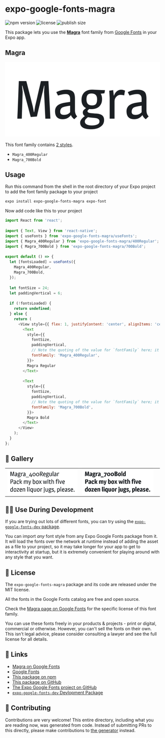 # expo-google-fonts-magra

![npm version](https://flat.badgen.net/npm/v/expo-google-fonts-magra)
![license](https://flat.badgen.net/github/license/expo/google-fonts)
![publish size](https://flat.badgen.net/packagephobia/install/expo-google-fonts-magra)

This package lets you use the [**Magra**](https://fonts.google.com/specimen/Magra) font family from [Google Fonts](https://fonts.google.com/) in your Expo app.

## Magra

![Magra](./font-family.png)

This font family contains [2 styles](#-gallery).

- `Magra_400Regular`
- `Magra_700Bold`

## Usage

Run this command from the shell in the root directory of your Expo project to add the font family package to your project
```sh
expo install expo-google-fonts-magra expo-font
```

Now add code like this to your project
```js
import React from 'react';

import { Text, View } from 'react-native';
import { useFonts } from 'expo-google-fonts-magra/useFonts';
import { Magra_400Regular } from 'expo-google-fonts-magra/400Regular';
import { Magra_700Bold } from 'expo-google-fonts-magra/700Bold';

export default () => {
  let [fontsLoaded] = useFonts({
    Magra_400Regular,
    Magra_700Bold,
  });

  let fontSize = 24;
  let paddingVertical = 6;

  if (!fontsLoaded) {
    return undefined;
  } else {
    return (
      <View style={{ flex: 1, justifyContent: 'center', alignItems: 'center' }}>
        <Text
          style={{
            fontSize,
            paddingVertical,
            // Note the quoting of the value for `fontFamily` here; it expects a string!
            fontFamily: 'Magra_400Regular',
          }}>
          Magra Regular
        </Text>

        <Text
          style={{
            fontSize,
            paddingVertical,
            // Note the quoting of the value for `fontFamily` here; it expects a string!
            fontFamily: 'Magra_700Bold',
          }}>
          Magra Bold
        </Text>
      </View>
    );
  }
};

```

## 🔡 Gallery


||||
|-|-|-|
|![Magra_400Regular](.//400Regular/Magra_400Regular.ttf.png)|![Magra_700Bold](.//700Bold/Magra_700Bold.ttf.png)|||


## 👩‍💻 Use During Development

If you are trying out lots of different fonts, you can try using the [`expo-google-fonts-dev` package](https://github.com/freeboub/google-fonts/tree/master/font-packages/dev#readme).

You can import *any* font style from any Expo Google Fonts package from it. It will load the fonts
over the network at runtime instead of adding the asset as a file to your project, so it may take longer
for your app to get to interactivity at startup, but it is extremely convenient
for playing around with any style that you want.

## 📖 License

The `expo-google-fonts-magra` package and its code are released under the MIT license.

All the fonts in the Google Fonts catalog are free and open source.

Check the [Magra page on Google Fonts](https://fonts.google.com/specimen/Magra) for the specific license of this font family.

You can use these fonts freely in your products & projects - print or digital, commercial or otherwise. However, you can't sell the fonts on their own. This isn't legal advice, please consider consulting a lawyer and see the full license for all details.

## 🔗 Links

- [Magra on Google Fonts](https://fonts.google.com/specimen/Magra)
- [Google Fonts](https://fonts.google.com/)
- [This package on npm](https://www.npmjs.com/package/expo-google-fonts-magra)
- [This package on GitHub](https://github.com/freeboub/google-fonts/tree/master/font-packages/magra)
- [The Expo Google Fonts project on GitHub](https://github.com/freeboub/google-fonts)
- [`expo-google-fonts-dev` Devlopment Package](https://github.com/freeboub/google-fonts/tree/master/font-packages/dev)

## 🤝 Contributing

Contributions are very welcome! This entire directory, including what you are reading now, was generated from code. Instead of submitting PRs to this directly, please make contributions to [the generator](https://github.com/freeboub/google-fonts/tree/master/packages/generator) instead.
